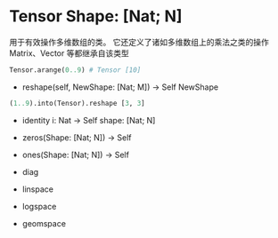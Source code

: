 # Tensor Shape: [Nat; N]

  用于有效操作多维数组的类。 它还定义了诸如多维数组上的乘法之类的操作
  Matrix、Vector 等都继承自该类型

```python
Tensor.arange(0..9) # Tensor [10]
```

* reshape(self, NewShape: [Nat; M]) -> Self NewShape

```python
(1..9).into(Tensor).reshape [3, 3]
```

* identity i: Nat -> Self shape: [Nat; N]
* zeros(Shape: [Nat; N]) -> Self
* ones(Shape: [Nat; N]) -> Self

* diag

* linspace
* logspace
* geomspace
